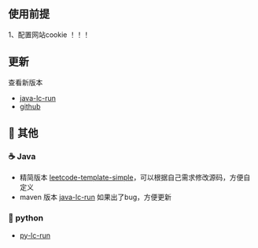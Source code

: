 ## 使用前提

1、配置网站cookie ！！！


## 更新

查看新版本

- [java-lc-run](https://central.sonatype.com/artifact/io.github.wuxin0011/java-lc-run)
- [github](https://github.com/wuxin0011/java-lc-run-exmpale)


## 🍉 其他

### ☕ Java  
  -  精简版本 [leetcode-template-simple](https://github.com/wuxin0011/leetcode-template-simple)，可以根据自己需求修改源码，方便自定义
  -  maven 版本 [java-lc-run](https://github.com/wuxin0011/java-lc-run) 如果出了bug，方便更新

### 🦎 python 
-  [ py-lc-run ](https://github.com/wuxin0011/py-lc-run)
